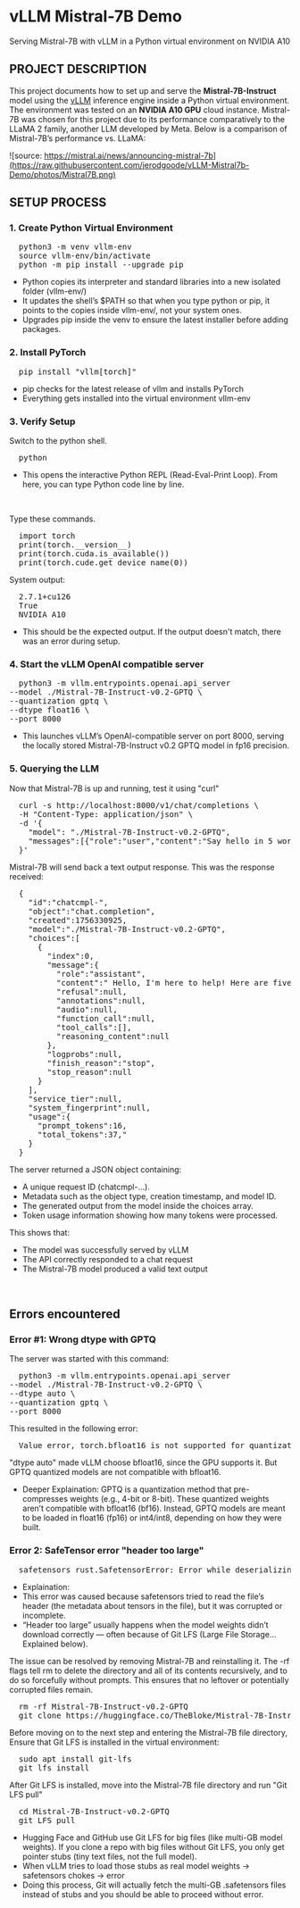 # vLLM Mistral-7B Demo
Serving Mistral-7B with vLLM in a Python virtual environment on NVIDIA A10

## PROJECT DESCRIPTION
This project documents how to set up and serve the **Mistral-7B-Instruct** model using the [vLLM](https://github.com/vllm-project/vllm) inference engine inside a Python virtual environment. The environment was tested on an **NVIDIA A10 GPU** cloud instance. Mistral-7B was chosen for this project due to its performance comparatively to the LLaMA 2 family, another LLM developed by Meta. Below is a comparison of Mistral-7B’s performance vs. LLaMA:

![source: https://mistral.ai/news/announcing-mistral-7b](https://raw.githubusercontent.com/jerodgoode/vLLM-Mistral7b-Demo/photos/Mistral7B.png)


## SETUP PROCESS

### 1. Create Python Virtual Environment
<pre>
  python3 -m venv vllm-env 
  source vllm-env/bin/activate 
  python -m pip install --upgrade pip
</pre>
- Python copies its interpreter and standard libraries into a new isolated folder (vllm-env/)
- It updates the shell’s $PATH so that when you type python or pip, it points to the copies inside vllm-env/, not your system ones.
- Upgrades pip inside the venv to ensure the latest installer before adding packages.


### 2. Install PyTorch
<pre>
  pip install "vllm[torch]"
</pre>
- pip checks for the latest release of vllm and installs PyTorch
- Everything gets installed into the virtual environment vllm-env

### 3. Verify Setup
Switch to the python shell.
<pre>
  python
</pre>
- This opens the interactive Python REPL (Read-Eval-Print Loop). From here, you can type Python code line by line.

<br>

Type these commands. 
<pre>
  import torch
  print(torch.__version__)
  print(torch.cuda.is_available())
  print(torch.cude.get_device_name(0))
</pre>
System output:

<pre>
  2.7.1+cu126
  True
  NVIDIA A10
</pre>
- This should be the expected output. If the output doesn't match, there was an error during setup. 

### 4. Start the vLLM OpenAI compatible server

<pre>
  python3 -m vllm.entrypoints.openai.api_server
--model ./Mistral-7B-Instruct-v0.2-GPTQ \
--quantization gptq \
--dtype float16 \
--port 8000
</pre>
- This launches vLLM’s OpenAI-compatible server on port 8000, serving the locally stored Mistral-7B-Instruct v0.2 GPTQ model in fp16 precision.

### 5. Querying the LLM
Now that Mistral-7B is up and running, test it using "curl"
<pre>
  curl -s http://localhost:8000/v1/chat/completions \
  -H "Content-Type: application/json" \
  -d '{
    "model": "./Mistral-7B-Instruct-v0.2-GPTQ",
    "messages":[{"role":"user","content":"Say hello in 5 words."}]
  }'
</pre>

Mistral-7B will send back a text output response. This was the response received: 
<pre>
  {
    "id":"chatcmpl-<redacted>",
    "object":"chat.completion",
    "created":1756330925,
    "model":"./Mistral-7B-Instruct-v0.2-GPTQ",
    "choices":[
      {
        "index":0,
        "message":{
          "role":"assistant",
          "content":" Hello, I'm here to help! Here are five words: \"Hello, welcome friend.\"",
          "refusal":null,
          "annotations":null,
          "audio":null,
          "function_call":null,
          "tool_calls":[],
          "reasoning_content":null
        },
        "logprobs":null,
        "finish_reason":"stop",
        "stop_reason":null
      }
    ],
    "service_tier":null,
    "system_fingerprint":null,
    "usage":{
      "prompt_tokens":16,
      "total_tokens":37,"
    }
  }
</pre>
The server returned a JSON object containing:
- A unique request ID (chatcmpl-...).
- Metadata such as the object type, creation timestamp, and model ID.
- The generated output from the model inside the choices array.
- Token usage information showing how many tokens were processed.

This shows that:
- The model was successfully served by vLLM
- The API correctly responded to a chat request
- The Mistral-7B model produced a valid text output


<br>

## Errors encountered
### Error #1: Wrong dtype with GPTQ

The server was started with this command:
<pre>
  python3 -m vllm.entrypoints.openai.api_server
--model ./Mistral-7B-Instruct-v0.2-GPTQ \
--dtype auto \
--quantization gptq \
--port 8000
</pre>
This resulted in the following error: 
<pre>
  Value error, torch.bfloat16 is not supported for quantization method gpta. Supported dtypes: [torch.float16] [type=value_error, input_value=ArgsKwargs(O, {'model_co...additional_conf ig': {}}), input_type=ArgsKwargs]
</pre>
"dtype auto" made vLLM choose bfloat16, since the GPU supports it. But GPTQ quantized models are not compatible with bfloat16.
- Deeper Explaination: GPTQ is a quantization method that pre-compresses weights (e.g., 4-bit or 8-bit). These quantized weights aren’t compatible with bfloat16 (bf16). Instead, GPTQ models are meant to be loaded in float16 (fp16) or int4/int8, depending on how they were built.

### Error 2: SafeTensor error "header too large"

<pre>
  safetensors_rust.SafetensorError: Error while deserializing header: header too large
</pre>
- Explaination: 
- This error was caused because safetensors tried to read the file’s header (the metadata about tensors in the file), but it was corrupted or incomplete.
- “Header too large” usually happens when the model weights didn’t download correctly — often because of Git LFS (Large File Storage... Explained below).

The issue can be resolved by removing Mistral-7B and reinstalling it. The -rf flags tell rm to delete the directory and all of its contents recursively, and to do so forcefully without prompts. This ensures that no leftover or potentially corrupted files remain.
<pre>
  rm -rf Mistral-7B-Instruct-v0.2-GPTQ
  git clone https://huggingface.co/TheBloke/Mistral-7B-Instruct-v0.2-GPTQ
</pre>

Before moving on to the next step and entering the Mistral-7B file directory, Ensure that Git LFS is installed in the virtual environment:
<pre>
  sudo apt install git-lfs
  git lfs install
</pre>

After Git LFS is installed, move into the Mistral-7B file directory and run "Git LFS pull"
<pre>
  cd Mistral-7B-Instruct-v0.2-GPTQ
  git LFS pull
</pre>
- Hugging Face and GitHub use Git LFS for big files (like multi-GB model weights). If you clone a repo with big files without Git LFS, you only get pointer stubs (tiny text files, not the full model).
- When vLLM tries to load those stubs as real model weights → safetensors chokes → error
- Doing this process, Git will actually fetch the multi-GB .safetensors files instead of stubs and you should be able to proceed without error. 
